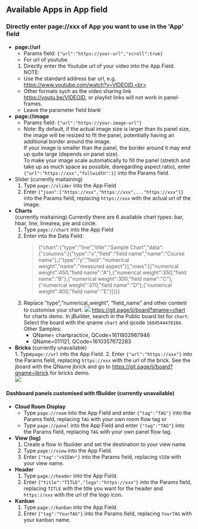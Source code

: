 ## Available Apps in App field 
### Directly enter page://xxx of App you want to use in the 'App' field 
  - **page://url** 
    * Params field: `{"url":"https://your-url","scroll":true}` 
    -  For url of youtube
    1. Directly enter the Youtube url of your video into the App Field.<br>
      NOTE:
      * Use the standard address bar url, e.g. https://www.youtube.com/watch?v=VIDEOID.<br> 
      * Other formats sych as the video sharing link https://youtu.be/VIDEOID, or playlist links will not work in panel-frames. 
      * Leave the parameter field blank
  - **page://image**
    * Params field: `{"url":"https://your-image-url"}`
    - Note: By default, if the actual image size is larger than its panel size, the image will be resized to fit the panel, potentially having an additional border around the image.  <br> If your image is smaller than the panel, the border around it may end up quite large (depends on panel size). <br> To make your image scale automatically to fill the panel (stretch and take up as much space as possible, disregarding aspect ratio), enter `{"url":"https://xxx","fullwidth":1}` into the Params field. 
  - Slider (currently maitaining)
    1. Type `page://slider` into the App Field
    2. Enter `{"json":["https://xxx","https://xxx",..."https://xxx"]}` into the Params field, replacing `https://xxx` with the actual url of the image. 
  - **Charts**<br> (currently maitaining)
    Currently there are 6 available chart types: bar, hbar, line, linearea, pie and circle. 
    1. Type `page://chart` into the App Field
    2. Enter into the Data Field: 
       > {"chart":{"type":"line","title":"Sample Chart","data":{"columns":[{"type":"x","field":"field name","name":"Course name"},{"type":"y","field":"numerical weight","name":"measured aspect"}],"rows":[{"numerical weight":450,"field name":"A"},{"numerical weight":350,"field name":"B"},{"numerical weight":300,"field name":"C"},{"numerical weight":370,"field name":"D"},{"numerical weight":400,"field name":"E"}]}}}
    3. Replace ”type”,“numerical_weight”, “field_name” and other content to customise your chart.
       ![](https://i.imgur.com/Rht0Sxn.png)
       https://git.page/jj/board?qname=chart for charts demo. In jBuilder, search in the Public board list for `chart`. Select the board with the qname `chart` and qcode `1604544476104`.
       Other Samples:
       - QName= chartpractice, QCode=1611802967946
       - QName=011121, QCode=1610357672283
   - **Bricks** (currently unavailable)<br>
    1. Type`page://url` into the App Field.
    2. Enter `{"url":"https://xxx"}` into the Params field, replacing `https://xxx` with the url of the brick.
    See the jboard with the QName jbrick and go to https://git.page/jj/board?qname=jbrick for bricks demo. <br>
    ![](https://i.imgur.com/xXEWyUx.png)
    
    
 #### Dashboard panels customised with fBuilder (currently unavailable)
  - **Cloud Room Display** 
    * Type `page://room` into the App Field and enter `{"tag":"TAG"}` into the Params field, replacing `TAG` with your own room flow tag or 
    * Type `page://panel` into the App Field and enter `{"tag":"TAG"}` into the Params field, replacing `TAG` with your own panel flow tag. 
  - **View (log)**
    1. Create a flow in fbuilder and set the destination to your view name 
    2. Type `page://view` into the App Field.
    3. Enter `{"tag":"<VIEW>"}` into the Params field, replacing `VIEW` with your view name.
  - **Header** 
    1. Type `page://header` into the App Field.
    2. Enter `{"title":"TITLE","logo":"https://xxx"}` into the Params field, replacing `TITLE` with the title you want for the header and `https://xxx` with the url of the logo icon. 
  - **Kanban**
    1. Type `page://kanban` into the App Field.
    2. Enter `{"tag":"YourTAG"}` into the Params field, replacing `YourTAG` with your kanban name.
